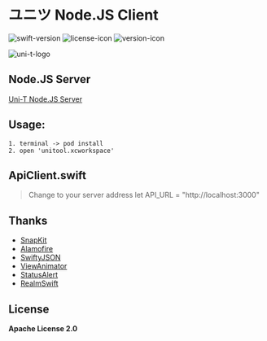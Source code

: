 # ユニツ Node.JS Client
![swift-version](https://img.shields.io/badge/Swift-5.0-blue.svg)  ![license-icon](https://img.shields.io/github/license/Shuangbing/uni-t-nodejs-client.svg) ![version-icon](https://img.shields.io/badge/Version-2.0.1-blueviolet.svg)

![uni-t-logo](https://raw.githubusercontent.com/Shuangbing/uni-t-nodejs-client/master/unitool/Assets.xcassets/Uni-T%20Logo/welcome.imageset/Rectangle2.png)


## Node.JS Server
[Uni-T Node.JS Server](https://github.com/Shuangbing/uni-t-nodejs-server)

## Usage:
    1. terminal -> pod install
    2. open 'unitool.xcworkspace'


## ApiClient.swift
> Change to your server address
> let API_URL = "http://localhost:3000"

## Thanks

- [SnapKit](https://github.com/SnapKit/SnapKit)
- [Alamofire](https://github.com/Alamofire/Alamofire)
- [SwiftyJSON](https://github.com/SwiftyJSON/SwiftyJSON)
- [ViewAnimator](https://github.com/marcosgriselli/ViewAnimator)
- [StatusAlert](https://github.com/LowKostKustomz/StatusAlert)
- [RealmSwift](https://github.com/RxSwiftCommunity/RxRealm)

## License
 **Apache License 2.0**